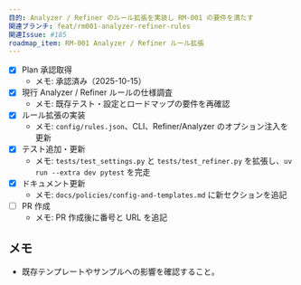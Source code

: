 ```yaml
---
目的: Analyzer / Refiner のルール拡張を実装し RM-001 の要件を満たす
関連ブランチ: feat/rm001-analyzer-refiner-rules
関連Issue: #185
roadmap_item: RM-001 Analyzer / Refiner ルール拡張
---
```


- [x] Plan 承認取得
  - メモ: 承認済み（2025-10-15）
- [x] 現行 Analyzer / Refiner ルールの仕様調査
  - メモ: 既存テスト・設定とロードマップの要件を再確認
- [x] ルール拡張の実装
  - メモ: `config/rules.json`、CLI、Refiner/Analyzer のオプション注入を更新
- [x] テスト追加・更新
  - メモ: `tests/test_settings.py` と `tests/test_refiner.py` を拡張し、`uv run --extra dev pytest` を完走
- [x] ドキュメント更新
  - メモ: `docs/policies/config-and-templates.md` に新セクションを追記
- [ ] PR 作成
  - メモ: PR 作成後に番号と URL を追記

## メモ
- 既存テンプレートやサンプルへの影響を確認すること。
